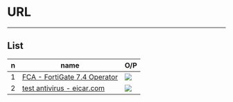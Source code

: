 # URL

---

## List
|n|name|O/P|
|-|----|---|
|1|[FCA - FortiGate 7.4 Operator ](https://training.fortinet.com/local/library/?category=Certification%3AFCA_Cybersecurity)|<img src="https://i.imgur.com/wZqRMB2.png">|
|2|[test antivirus - eicar.com](https://www.eicar.org/download-anti-malware-testfile/)|<img src="https://i.imgur.com/lOJbaMs.png">|
